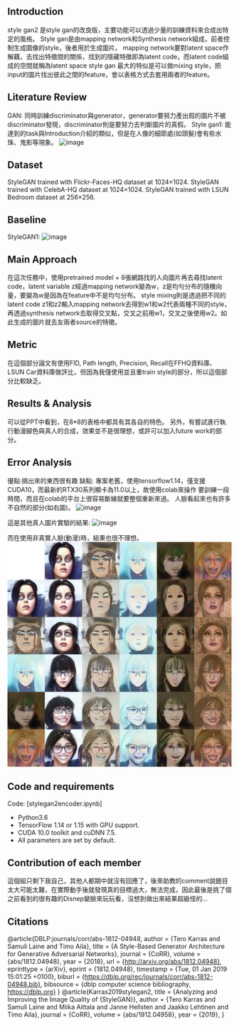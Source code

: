 ## Introduction
style gan2 是style gan的改良版，主要功能可以透過少量的訓練資料來合成出特定的風格。
Style gan是由mapping network和Synthesis network組成，前者控制生成圖像的style，後者用於生成圖片。
mapping network要對latent space作解藕，去找出特徵間的關係，找到的隱藏特徵即為latent code，而latent code組成的空間就稱為latent space
style gan 最大的特似是可以做mixing style，把input的圖片找出彼此之間的feature，會以表格方式去套用兩者的feature。

## Literature Review
GAN: 同時訓練discriminator與generator，generator要努力產出假的圖片不被discriminator發現，discriminator則是要努力去判斷圖片的真假。
Style gan1: 能達到的task與Introduction介紹的類似，但是在人像的細節處(如頭髮)會有些水珠、鬼影等現象。
![image](https://raw.githubusercontent.com/fallshoes00/stylegan2_workshop-master/main/%E6%B0%B4%E7%8F%A0.PNG)
## Dataset
StyleGAN trained with Flickr-Faces-HQ dataset at 1024×1024.
StyleGAN trained with CelebA-HQ dataset at 1024×1024.
StyleGAN trained with LSUN Bedroom dataset at 256×256.

## Baseline
StyleGAN1:
![image](https://github.com/NVlabs/stylegan/raw/master/stylegan-teaser.png)

## Main Approach
在這次任務中，使用pretrained model + 8張網路找的人向圖片再去尋找latent code，latent variable z經過mapping network變為w，z是均勻分布的隨機向量，要變為w是因為在feature中不是均勻分布。
style mixing則是透過把不同的latent code z1和z2輸入mapping network去得到w1和w2代表兩種不同的style，再透過synthesis network去取得交叉點，交叉之前用w1，交叉之後使用w2。如此生成的圖片就去友兩者source的特徵。

## Metric
在這個部分論文有使用FID, Path length, Precision, Recall在FFHQ資料庫、LSUN Car資料庫做評比，但因為我僅使用並且重train style的部分，所以這個部分比較缺乏。

## Results & Analysis
可以從PPT中看到，在8*8的表格中都具有其各自的特色。
另外，有嘗試進行執行動漫腳色與真人的合成，效果並不是很理想，或許可以加入future work的部分。

## Error Analysis
優點:搞出來的東西很有趣
缺點:
專案老舊，使用tensorflow1.14，僅支援CUDA10，而最新的RTX30系列顯卡為11.0以上，故使用colab來操作
要訓練一段時間，而且在colab的平台上很容易斷線就要整個重新來過。
人臉看起來也有許多不自然的部分(如右圖)。
![image](https://github.com/fallshoes00/stylegan2_workshop-master/blob/main/%E6%80%AA%E6%80%AA%E7%9A%84.PNG?raw=true)

這是其他真人圖片實驗的結果:
![image](https://github.com/fallshoes00/stylegan2_workshop/blob/main/%E4%BA%BA%E5%83%8F88.png?raw=true)

而在使用非真實人臉(動漫)時，結果也很不理想。
![image](https://github.com/fallshoes00/stylegan2_workshop/blob/main/%E5%8B%95%E7%95%AB88.png?raw=true)


## Code and requirements
Code: [stylegan2encoder.ipynb]
* Python3.6
* TensorFlow 1.14 or 1.15 with GPU support. 
* CUDA 10.0 toolkit and cuDNN 7.5.
* All parameters are set by default.
## Contribution of each member
這個組只剩下我自己，其他人都期中就沒有回應了，後來助教的comment說題目太大可能太難，在實際動手後就發現真的目標過大，無法完成，因此最後是挑了個之前看到的很有趣的Disnep變臉來玩玩看，沒想到做出來結果超級怪的...

## Citations

@article{DBLP:journals/corr/abs-1812-04948,
  author    = {Tero Karras and
               Samuli Laine and
               Timo Aila},
  title     = {A Style-Based Generator Architecture for Generative Adversarial Networks},
  journal   = {CoRR},
  volume    = {abs/1812.04948},
  year      = {2018},
  url       = {http://arxiv.org/abs/1812.04948},
  eprinttype = {arXiv},
  eprint    = {1812.04948},
  timestamp = {Tue, 01 Jan 2019 15:01:25 +0100},
  biburl    = {https://dblp.org/rec/journals/corr/abs-1812-04948.bib},
  bibsource = {dblp computer science bibliography, https://dblp.org}
}
@article{Karras2019stylegan2,
  title   = {Analyzing and Improving the Image Quality of {StyleGAN}},
  author  = {Tero Karras and Samuli Laine and Miika Aittala and Janne Hellsten and Jaakko Lehtinen and Timo Aila},
  journal = {CoRR},
  volume  = {abs/1912.04958},
  year    = {2019},
}
```
